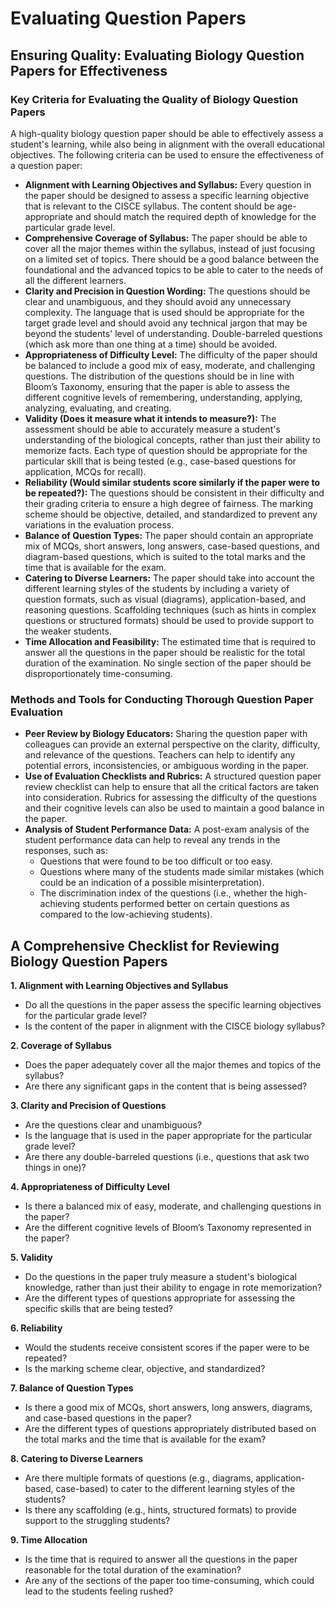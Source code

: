 # Evaluating Question Papers

## Ensuring Quality: Evaluating Biology Question Papers for Effectiveness

### Key Criteria for Evaluating the Quality of Biology Question Papers

A high-quality biology question paper should be able to effectively assess a student's learning, while also being in alignment with the overall educational objectives. The following criteria can be used to ensure the effectiveness of a question paper:

- **Alignment with Learning Objectives and Syllabus:** Every question in the paper should be designed to assess a specific learning objective that is relevant to the CISCE syllabus. The content should be age-appropriate and should match the required depth of knowledge for the particular grade level.
- **Comprehensive Coverage of Syllabus:** The paper should be able to cover all the major themes within the syllabus, instead of just focusing on a limited set of topics. There should be a good balance between the foundational and the advanced topics to be able to cater to the needs of all the different learners.
- **Clarity and Precision in Question Wording:** The questions should be clear and unambiguous, and they should avoid any unnecessary complexity. The language that is used should be appropriate for the target grade level and should avoid any technical jargon that may be beyond the students' level of understanding. Double-barreled questions (which ask more than one thing at a time) should be avoided.
- **Appropriateness of Difficulty Level:** The difficulty of the paper should be balanced to include a good mix of easy, moderate, and challenging questions. The distribution of the questions should be in line with Bloom’s Taxonomy, ensuring that the paper is able to assess the different cognitive levels of remembering, understanding, applying, analyzing, evaluating, and creating.
- **Validity (Does it measure what it intends to measure?):** The assessment should be able to accurately measure a student's understanding of the biological concepts, rather than just their ability to memorize facts. Each type of question should be appropriate for the particular skill that is being tested (e.g., case-based questions for application, MCQs for recall).
- **Reliability (Would similar students score similarly if the paper were to be repeated?):** The questions should be consistent in their difficulty and their grading criteria to ensure a high degree of fairness. The marking scheme should be objective, detailed, and standardized to prevent any variations in the evaluation process.
- **Balance of Question Types:** The paper should contain an appropriate mix of MCQs, short answers, long answers, case-based questions, and diagram-based questions, which is suited to the total marks and the time that is available for the exam.
- **Catering to Diverse Learners:** The paper should take into account the different learning styles of the students by including a variety of question formats, such as visual (diagrams), application-based, and reasoning questions. Scaffolding techniques (such as hints in complex questions or structured formats) should be used to provide support to the weaker students.
- **Time Allocation and Feasibility:** The estimated time that is required to answer all the questions in the paper should be realistic for the total duration of the examination. No single section of the paper should be disproportionately time-consuming.

### Methods and Tools for Conducting Thorough Question Paper Evaluation

- **Peer Review by Biology Educators:** Sharing the question paper with colleagues can provide an external perspective on the clarity, difficulty, and relevance of the questions. Teachers can help to identify any potential errors, inconsistencies, or ambiguous wording in the paper.
- **Use of Evaluation Checklists and Rubrics:** A structured question paper review checklist can help to ensure that all the critical factors are taken into consideration. Rubrics for assessing the difficulty of the questions and their cognitive levels can also be used to maintain a good balance in the paper.
- **Analysis of Student Performance Data:** A post-exam analysis of the student performance data can help to reveal any trends in the responses, such as:
    - Questions that were found to be too difficult or too easy.
    - Questions where many of the students made similar mistakes (which could be an indication of a possible misinterpretation).
    - The discrimination index of the questions (i.e., whether the high-achieving students performed better on certain questions as compared to the low-achieving students).

## A Comprehensive Checklist for Reviewing Biology Question Papers

**1. Alignment with Learning Objectives and Syllabus**

- Do all the questions in the paper assess the specific learning objectives for the particular grade level?
- Is the content of the paper in alignment with the CISCE biology syllabus?

**2. Coverage of Syllabus**

- Does the paper adequately cover all the major themes and topics of the syllabus?
- Are there any significant gaps in the content that is being assessed?

**3. Clarity and Precision of Questions**

- Are the questions clear and unambiguous?
- Is the language that is used in the paper appropriate for the particular grade level?
- Are there any double-barreled questions (i.e., questions that ask two things in one)?

**4. Appropriateness of Difficulty Level**

- Is there a balanced mix of easy, moderate, and challenging questions in the paper?
- Are the different cognitive levels of Bloom’s Taxonomy represented in the paper?

**5. Validity**

- Do the questions in the paper truly measure a student's biological knowledge, rather than just their ability to engage in rote memorization?
- Are the different types of questions appropriate for assessing the specific skills that are being tested?

**6. Reliability**

- Would the students receive consistent scores if the paper were to be repeated?
- Is the marking scheme clear, objective, and standardized?

**7. Balance of Question Types**

- Is there a good mix of MCQs, short answers, long answers, diagrams, and case-based questions in the paper?
- Are the different types of questions appropriately distributed based on the total marks and the time that is available for the exam?

**8. Catering to Diverse Learners**

- Are there multiple formats of questions (e.g., diagrams, application-based, case-based) to cater to the different learning styles of the students?
- Is there any scaffolding (e.g., hints, structured formats) to provide support to the struggling students?

**9. Time Allocation**

- Is the time that is required to answer all the questions in the paper reasonable for the total duration of the examination?
- Are any of the sections of the paper too time-consuming, which could lead to the students feeling rushed?
